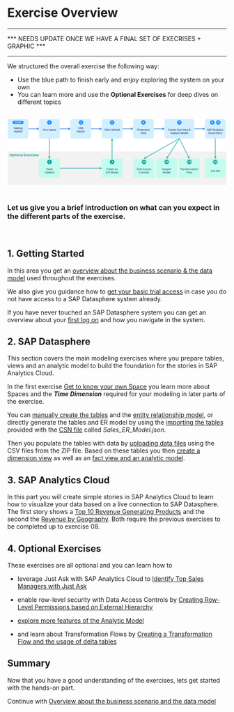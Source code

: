 # Exercise Overview


********************************************************************
*** NEEDS UPDATE ONCE WE HAVE A FINAL SET OF EXECRISES + GRAPHIC ***
********************************************************************


We structured the overall exercise the following way:  
   * Use the blue path to finish early and enjoy exploring the system on your own
   * You can learn more and use the **Optional Exercises** for deep dives on different topics
  
<br>![](images/DA180_Exercise_Overview.png)
<br> <br> 
### Let us give you a brief introduction on what can you expect in the different parts of the exercise.
<br> 

## 1. **Getting Started**
   
   In this area you get an [overview about the business scenario & the data model](README.md) used throughout the exercises.
   
   We also give you guidance how to [get your basic trial access](README_BasicTrial.md) in case you do not have access to a SAP Datasphere system already. 
   
   If you have never touched an SAP Datasphere system you can get an overview about your [first log on](../README_FirstLogon.md) and how you navigate in the system. 
	
## 2. **SAP Datasphere**
   
   This section covers the main modeling exercises where you prepare tables, views and an analytic model to build the foundation for the stories in SAP Analytics Cloud.

   In the first exercise [Get to know your own Space](../ex01/README.md) you learn more about Spaces and the ***Time Dimension*** required for your modeling in later parts of the exercise.
	  
   You can [manually create the tables](../ex02/README.md) and the [entity relationship model](../ex03/README.md), or directly generate the tables and ER model by using the [importing the tables](../ex04/README.md) provided with the [CSN file](https://cap.cloud.sap/docs/cds/csn) called *Sales_ER_Model.json*.
   
   Then you populate the tables with data by [uploading data files](../ex05/README.md) using the CSV files from the ZIP file. Based on these tables you then [create a dimension view](../ex06/README.md) as well as an [fact view and an analytic model](../ex07/README.md).
	
## 3. **SAP Analytics Cloud**

   In this part you will create simple stories in SAP Analytics Cloud to learn how to visualize your data based on a live connection to SAP Datasphere. The first story shows a [Top 10 Revenue Generating Products](../ex08/README.md) and the second the [Revenue by Geography](../ex09/README.md). Both require the previous exercises to be completed up to exercise 08. 
   
## 4. **Optional Exercises**
      
   These exercises are all optional and you can learn how to 
* leverage Just Ask with SAP Analytics Cloud to [Identify Top Sales Managers with Just Ask](../ex20/README.md) 
* enable row-level security with Data Access Controls by [Creating Row-Level Permissions based on External Hierarchy](../ex21/README.md) 
   
* [explore more features of the Analytic Model](../ex22/README.md) 
	
* and learn about Transformation Flows by [Creating a Transformation Flow and the usage of delta tables ](../ex23/README.md) 


## Summary

Now that you have a good understanding of the exercises, lets get started with the hands-on part.

Continue with [Overview about the business scenario and the data model](../ex00/README.md)
